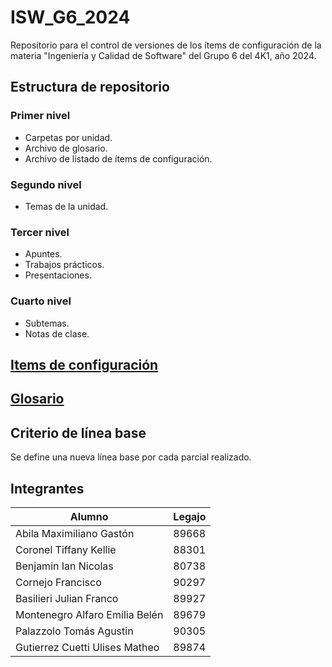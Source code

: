 # ISW_G6_2024

Repositorio para el control de versiones de los ítems de configuración de la materia "Ingeniería y Calidad de Software" del Grupo 6 del 4K1, año 2024.

## Estructura de repositorio

### Primer nivel

- Carpetas por unidad.
- Archivo de glosario.
- Archivo de listado de ítems de configuración.

### Segundo nivel

- Temas de la unidad.

### Tercer nivel

- Apuntes.
- Trabajos prácticos.
- Presentaciones.

### Cuarto nivel

- Subtemas.
- Notas de clase.

## [Items de configuración](itemsDeConfiguracion.md)

## [Glosario](glosario.md)

## Criterio de línea base

Se define una nueva línea base por cada parcial realizado.

## Integrantes

| Alumno                         | Legajo |
| ------------------------------ | ------ |
| Abila Maximiliano Gastón       | 89668  |
| Coronel Tiffany Kellie         | 88301  |
| Benjamin Ian Nicolas           | 80738  |
| Cornejo Francisco              | 90297  |
| Basilieri Julian Franco        | 89927  |
| Montenegro Alfaro Emilia Belén | 89679  |
| Palazzolo Tomás Agustin        | 90305  |
| Gutierrez Cuetti Ulises Matheo | 89874  |

